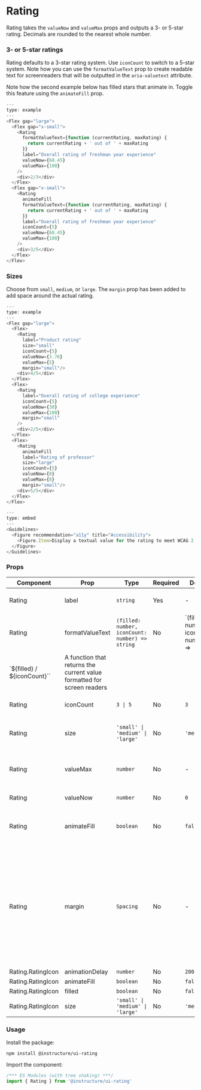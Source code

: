 # Rating


Rating takes the `valueNow` and `valueMax` props and
outputs a 3- or 5-star rating. Decimals are rounded to the nearest
whole number.

### 3- or 5-star ratings

Rating defaults to a 3-star rating system. Use `iconCount` to switch
to a 5-star system. Note how you can use the `formatValueText` prop to
create readable text for screenreaders that will be outputted in the
`aria-valuetext` attribute.

Note how the second example below has filled stars that animate in. Toggle
this feature using the `animateFill` prop.

```js
---
type: example
---
<Flex gap="large">
  <Flex gap="x-small">
    <Rating
      formatValueText={function (currentRating, maxRating) {
        return currentRating + ' out of ' + maxRating
      }}
      label="Overall rating of freshman year experience"
      valueNow={68.45}
      valueMax={100}
    />
    <div>2/3</div>
  </Flex>
  <Flex gap="x-small">
    <Rating
      animateFill
      formatValueText={function (currentRating, maxRating) {
        return currentRating + ' out of ' + maxRating
      }}
      label="Overall rating of freshman year experience"
      iconCount={5}
      valueNow={68.45}
      valueMax={100}
    />
    <div>3/5</div>
  </Flex>
</Flex>
```

### Sizes

Choose from `small`, `medium`, or `large`. The `margin` prop has been added to add
space around the actual rating.

```js
---
type: example
---
<Flex gap="large">
  <Flex>
    <Rating
      label="Product rating"
      size="small"
      iconCount={5}
      valueNow={3.76}
      valueMax={5}
      margin="small"/>
    <div>4/5</div>
  </Flex>
  <Flex>
    <Rating
      label="Overall rating of college experience"
      iconCount={5}
      valueNow={30}
      valueMax={100}
      margin="small"
    />
    <div>2/5</div>
  </Flex>
  <Flex>
    <Rating
      animateFill
      label="Rating of professor"
      size="large"
      iconCount={5}
      valueNow={8}
      valueMax={8}
      margin="small"/>
    <div>5/5</div>
  </Flex>
</Flex>
```

```js
---
type: embed
---
<Guidelines>
  <Figure recommendation="a11y" title="Accessibility">
    <Figure.Item>Display a textual value for the rating to meet WCAG 2.1 Use of Color standards. "Non-text information within controls that uses a change of hue alone to convey the value or state of an input, such as a 1-5 star indicator where state depends on whether it's filled or empty is likely to fail the Use of color criterion"</Figure.Item>
  </Figure>
</Guidelines>
```


### Props

| Component | Prop | Type | Required | Default | Description |
|-----------|------|------|----------|---------|-------------|
| Rating | label | `string` | Yes | - | A label is required for accessibility |
| Rating | formatValueText | `(filled: number, iconCount: number) => string` | No | `(filled: number, iconCount: number) =>
`${filled} / ${iconCount}`` | A function that returns the current value formatted for screen readers |
| Rating | iconCount | `3 \| 5` | No | `3` | Choose from a 0-3 or 0-5 rating system |
| Rating | size | `'small' \| 'medium' \| 'large'` | No | `'medium'` | Choose from different rating icon sizes |
| Rating | valueMax | `number` | No | - | The maximum rating (defaults to iconCount) |
| Rating | valueNow | `number` | No | `0` | The current rating |
| Rating | animateFill | `boolean` | No | `false` | Set to make the icons animate when they become filled |
| Rating | margin | `Spacing` | No | - | Valid values are `0`, `none`, `auto`, `xxx-small`, `xx-small`, `x-small`, `small`, `medium`, `large`, `x-large`, `xx-large`. Apply these values via familiar CSS-like shorthand. For example: `margin="small auto large"`. |
| Rating.RatingIcon | animationDelay | `number` | No | `200` |  |
| Rating.RatingIcon | animateFill | `boolean` | No | `false` |  |
| Rating.RatingIcon | filled | `boolean` | No | `false` |  |
| Rating.RatingIcon | size | `'small' \| 'medium' \| 'large'` | No | `'medium'` |  |

### Usage

Install the package:

```shell
npm install @instructure/ui-rating
```

Import the component:

```javascript
/*** ES Modules (with tree shaking) ***/
import { Rating } from '@instructure/ui-rating'
```

